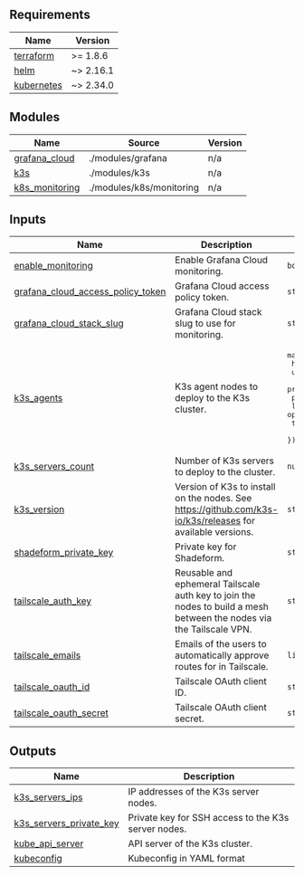 <!-- BEGIN_TF_DOCS -->
## Requirements

| Name | Version |
|------|---------|
| <a name="requirement_terraform"></a> [terraform](#requirement\_terraform) | >= 1.8.6 |
| <a name="requirement_helm"></a> [helm](#requirement\_helm) | ~> 2.16.1 |
| <a name="requirement_kubernetes"></a> [kubernetes](#requirement\_kubernetes) | ~> 2.34.0 |

## Modules

| Name | Source | Version |
|------|--------|---------|
| <a name="module_grafana_cloud"></a> [grafana\_cloud](#module\_grafana\_cloud) | ./modules/grafana | n/a |
| <a name="module_k3s"></a> [k3s](#module\_k3s) | ./modules/k3s | n/a |
| <a name="module_k8s_monitoring"></a> [k8s\_monitoring](#module\_k8s\_monitoring) | ./modules/k8s/monitoring | n/a |

## Inputs

| Name | Description | Type | Default | Required |
|------|-------------|------|---------|:--------:|
| <a name="input_enable_monitoring"></a> [enable\_monitoring](#input\_enable\_monitoring) | Enable Grafana Cloud monitoring. | `bool` | `false` | no |
| <a name="input_grafana_cloud_access_policy_token"></a> [grafana\_cloud\_access\_policy\_token](#input\_grafana\_cloud\_access\_policy\_token) | Grafana Cloud access policy token. | `string` | n/a | yes |
| <a name="input_grafana_cloud_stack_slug"></a> [grafana\_cloud\_stack\_slug](#input\_grafana\_cloud\_stack\_slug) | Grafana Cloud stack slug to use for monitoring. | `string` | n/a | yes |
| <a name="input_k3s_agents"></a> [k3s\_agents](#input\_k3s\_agents) | K3s agent nodes to deploy to the K3s cluster. | <pre>map(object({<br/>    host             = string<br/>    user             = string<br/>    private_key_name = string<br/>    provider         = string<br/>    labels           = optional(list(string), [])<br/>    taints           = optional(list(string), [])<br/>  }))</pre> | `{}` | no |
| <a name="input_k3s_servers_count"></a> [k3s\_servers\_count](#input\_k3s\_servers\_count) | Number of K3s servers to deploy to the cluster. | `number` | `1` | no |
| <a name="input_k3s_version"></a> [k3s\_version](#input\_k3s\_version) | Version of K3s to install on the nodes. See https://github.com/k3s-io/k3s/releases for available versions. | `string` | n/a | yes |
| <a name="input_shadeform_private_key"></a> [shadeform\_private\_key](#input\_shadeform\_private\_key) | Private key for Shadeform. | `string` | n/a | yes |
| <a name="input_tailscale_auth_key"></a> [tailscale\_auth\_key](#input\_tailscale\_auth\_key) | Reusable and ephemeral Tailscale auth key to join the nodes to build a mesh between the nodes via the Tailscale VPN. | `string` | n/a | yes |
| <a name="input_tailscale_emails"></a> [tailscale\_emails](#input\_tailscale\_emails) | Emails of the users to automatically approve routes for in Tailscale. | `list(string)` | n/a | yes |
| <a name="input_tailscale_oauth_id"></a> [tailscale\_oauth\_id](#input\_tailscale\_oauth\_id) | Tailscale OAuth client ID. | `string` | n/a | yes |
| <a name="input_tailscale_oauth_secret"></a> [tailscale\_oauth\_secret](#input\_tailscale\_oauth\_secret) | Tailscale OAuth client secret. | `string` | n/a | yes |

## Outputs

| Name | Description |
|------|-------------|
| <a name="output_k3s_servers_ips"></a> [k3s\_servers\_ips](#output\_k3s\_servers\_ips) | IP addresses of the K3s server nodes. |
| <a name="output_k3s_servers_private_key"></a> [k3s\_servers\_private\_key](#output\_k3s\_servers\_private\_key) | Private key for SSH access to the K3s server nodes. |
| <a name="output_kube_api_server"></a> [kube\_api\_server](#output\_kube\_api\_server) | API server of the K3s cluster. |
| <a name="output_kubeconfig"></a> [kubeconfig](#output\_kubeconfig) | Kubeconfig in YAML format |
<!-- END_TF_DOCS -->